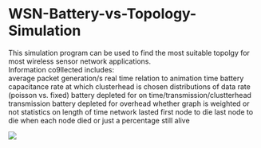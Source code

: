 # WSN-Battery-vs-Topology-Simulation
This simulation program can be used to find the most suitable topolgy for most wireless sensor network applications.         
Information co9llected includes:         
  average packet generation/s 
  real time relation to animation time
  battery capacitance
  rate at which clusterhead is chosen
  distributions of data rate (poisson vs. fixed)
  battery depleted for on time/transmission/clustterhead transmission
  battery depleted for overhead
  whether graph is weighted or not
  statistics on length of time network lasted
  first node to die
  last node to die
  when each node died or just a percentage still alive
  
![]("https://imgflip.com/gif/5yu5dn")

